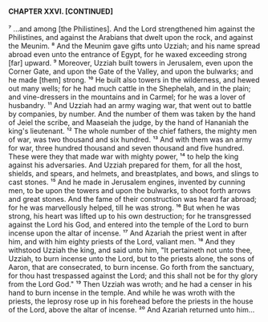 #### CHAPTER XXVI. [CONTINUED]

⁷ ...and among [the Philistines]. And the Lord strengthened him against the Philistines, and against the Arabians that dwelt upon the rock, and against the Meunim.
⁸ And the Meunim gave gifts unto Uzziah; and his name spread abroad even unto the entrance of Egypt, for he waxed exceeding strong [far] upward.
⁹ Moreover, Uzziah built towers in Jerusalem, even upon the Corner Gate, and upon the Gate of the Valley, and upon the bulwarks; and he made [them] strong.
¹⁰ He built also towers in the wilderness, and hewed out many wells; for he had much cattle in the Shephelah, and in the plain; and vine-dressers in the mountains and in Carmel; for he was a lover of husbandry.
¹¹ And Uzziah had an army waging war, that went out to battle by companies, by number. And the number of them was taken by the hand of Jeiel the scribe, and Maaseiah the judge, by the hand of Hananiah the king's lieutenant.
¹² The whole number of the chief fathers, the mighty men of war, was two thousand and six hundred.
¹³ And with them was an army for war, three hundred thousand and seven thousand and five hundred. These were they that made war with mighty power,
¹⁴ to help the king against his adversaries. And Uzziah prepared for them, for all the host, shields, and spears, and helmets, and breastplates, and bows, and slings to cast stones.
¹⁵ And he made in Jerusalem engines, invented by cunning men, to be upon the towers and upon the bulwarks, to shoot forth arrows and great stones. And the fame of their construction was heard far abroad; for he was marvellously helped, till he was strong.
¹⁶ But when he was strong, his heart was lifted up to his own destruction; for he transgressed against the Lord his God, and entered into the temple of the Lord to burn incense upon the altar of incense.
¹⁷ And Azariah the priest went in after him, and with him eighty priests of the Lord, valiant men.
¹⁸ And they withstood Uzziah the king, and said unto him, "It pertaineth not unto thee, Uzziah, to burn incense unto the Lord, but to the priests alone, the sons of Aaron, that are consecrated, to burn incense. Go forth from the sanctuary, for thou hast trespassed against the Lord; and this shall not be for thy glory from the Lord God."
¹⁹ Then Uzziah was wroth; and he had a censer in his hand to burn incense in the temple. And while he was wroth with the priests, the leprosy rose up in his forehead before the priests in the house of the Lord, above the altar of incense.
²⁰ And Azariah returned unto him...